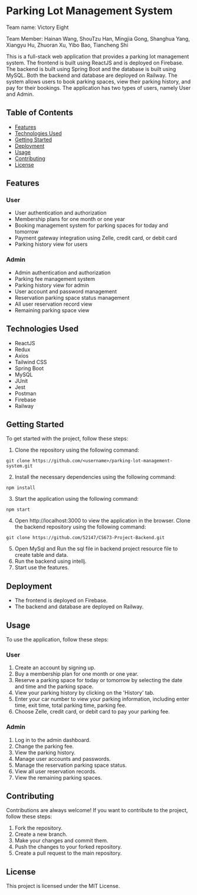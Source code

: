 
# Parking Lot Management System
Team name: Victory Eight    

Team Member: Hainan Wang, ShouTzu Han, Mingjia Gong, Shanghua Yang, Xiangyu Hu, Zhuoran Xu, Yibo Bao, Tiancheng Shi   

This is a full-stack web application that provides a parking lot management system. The frontend is built using ReactJS and is deployed on Firebase. The backend is built using Spring Boot and the database is built using MySQL. Both the backend and database are deployed on Railway. The system allows users to book parking spaces, view their parking history, and pay for their bookings. The application has two types of users, namely User and Admin.

## Table of Contents

- [Features](#features)
- [Technologies Used](#technologies-used)
- [Getting Started](#getting-started)
- [Deployment](#deployment)
- [Usage](#usage)
- [Contributing](#contributing)
- [License](#license)

## Features

### User

- User authentication and authorization
- Membership plans for one month or one year
- Booking management system for parking spaces for today and tomorrow
- Payment gateway integration using Zelle, credit card, or debit card
- Parking history view for users

### Admin

- Admin authentication and authorization
- Parking fee management system
- Parking history view for admin
- User account and password management
- Reservation parking space status management
- All user reservation record view
- Remaining parking space view

## Technologies Used

- ReactJS
- Redux
- Axios
- Tailwind CSS
- Spring Boot
- MySQL
- JUnit
- Jest
- Postman
- Firebase
- Railway

## Getting Started

To get started with the project, follow these steps:

1. Clone the repository using the following command:
```
git clone https://github.com/<username>/parking-lot-management-system.git
```
2. Install the necessary dependencies using the following command:
```
npm install
```

3. Start the application using the following command:
```
npm start
```

4. Open http://localhost:3000 to view the application in the browser.
Clone the backend repository using the following command:
```
git clone https://github.com/52147/CS673-Project-Backend.git
```
5. Open MySql and Run the sql file in backend project resource file to create table and data.
6. Run the backend using intellj.
7. Start use the features.

## Deployment

- The frontend is deployed on Firebase.
- The backend and database are deployed on Railway.

## Usage

To use the application, follow these steps:

### User

1. Create an account by signing up.
2. Buy a membership plan for one month or one year.
3. Reserve a parking space for today or tomorrow by selecting the date and time and the parking space.
4. View your parking history by clicking on the 'History' tab.
5. Enter your car number to view your parking information, including enter time, exit time, total parking time, parking fee.
6. Choose Zelle, credit card, or debit card to pay your parking fee.

### Admin

1. Log in to the admin dashboard.
2. Change the parking fee.
3. View the parking history.
4. Manage user accounts and passwords.
5. Manage the reservation parking space status.
6. View all user reservation records.
7. View the remaining parking spaces.

## Contributing

Contributions are always welcome! If you want to contribute to the project, follow these steps:

1. Fork the repository.
2. Create a new branch.
3. Make your changes and commit them.
4. Push the changes to your forked repository.
5. Create a pull request to the main repository.

## License

This project is licensed under the MIT License.
